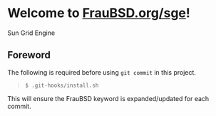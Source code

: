 [//]: # ($FrauBSD: sge/README.md 2020-05-17 11:41:11 -0700 freebsdfrau $)

# Welcome to [FrauBSD.org/sge](https://fraubsd.org/sge)!

Sun Grid Engine

## Foreword

The following is required before using `git commit` in this project.

> `$ .git-hooks/install.sh`

This will ensure the FrauBSD keyword is expanded/updated for each commit.
